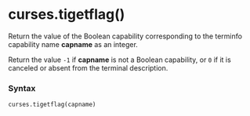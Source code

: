 # curses.tigetflag()

Return the value of the Boolean capability corresponding to the terminfo capability name **capname** as an integer.

Return the value `-1` if **capname** is not a Boolean capability, or `0` if it is canceled or absent from the terminal description.

### Syntax

```python
curses.tigetflag(capname)
```